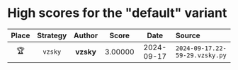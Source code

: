 # High scores for the "default" variant

| Place | Strategy | Author | Score | Date | Source |
|:-----:|:--------:|:------:|:-----:|:----:|:------ |
| :trophy: | `vzsky` | **vzsky** | 3.00000 | 2024-09-17 | `2024-09-17.22-59-29.vzsky.py` |
